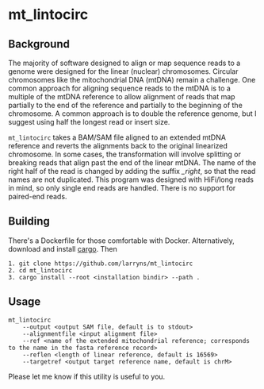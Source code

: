 # mt_lintocirc

## Background

The majority of software designed to align or map sequence reads to a genome were designed for the linear (nuclear) chromosomes. 
Circular chromosomes like the mitochondrial DNA (mtDNA) remain a challenge. One common approach for aligning sequence reads to the
mtDNA is to a multiple of the mtDNA reference to allow alignment of reads that map partially to the end of the reference and partially
to the beginning of the chromosome. A common approach is to double the reference genome, but I suggest using half the longest read
or insert size. 

```mt_lintocirc``` takes a BAM/SAM file aligned to an extended mtDNA reference and reverts the alignments back to the original 
linearized chromosome. In some cases, the transformation will involve splitting or breaking reads that align past the end of the linear
mtDNA. The name of the right half of the read is changed by adding the suffix *_right*, so that the read names are not duplicated. This 
program was designed with HiFi/long reads in mind, so only single end reads are handled. There is no support for paired-end reads.

## Building

There's a Dockerfile for those comfortable with Docker. Alternatively, download and install [cargo](https://doc.rust-lang.org/cargo/getting-started/installation.html). Then 
```
1. git clone https://github.com/larryns/mt_lintocirc
2. cd mt_lintocirc
3. cargo install --root <installation bindir> --path .
```

## Usage

```
mt_lintocirc
    --output <output SAM file, default is to stdout>
    --alignmentfile <input alignment file>
    --ref <name of the extended mitochondrial reference; corresponds to the name in the fasta reference record>
    --reflen <length of linear reference, default is 16569>
    --targetref <output target reference name, default is chrM>
```

Please let me know if this utility is useful to you.
